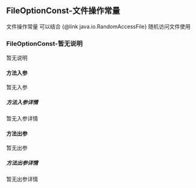 ## FileOptionConst-文件操作常量

文件操作常量
可以结合 {@link java.io.RandomAccessFile} 随机访问文件使用

### FileOptionConst-暂无说明

暂无说明

#### 方法入参

暂无入参

##### 方法入参详情

暂无入参详情

#### 方法出参

暂无出参

##### 方法出参详情

暂无出参详情




